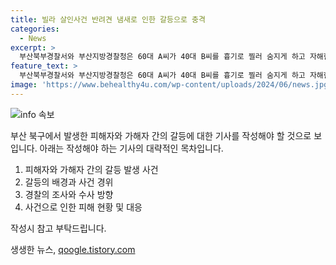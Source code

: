 ```yaml
---
title: 빌라 살인사건 반려견 냄새로 인한 갈등으로 충격
categories:
  - News
excerpt: >
  부산북부경찰서와 부산지방경찰청은 60대 A씨가 40대 B씨를 흉기로 찔러 숨지게 하고 자해한 사건을 살인 혐의로 조사 중이며, A씨와 희생자 B씨는 반려견 문제로 갈등을 겪었던 것으로 파악됐다. A씨의 지인 역시 반려견 악취로 고통을 호소하며 관련 민원을 접수한 바 있다. 흉기는 A씨의 지문이 나왔으며, 경찰은 동기와 범행 도구 조사 중이다. A씨의 정신병력도 확인 중이며, 사건 경위는 미궁 속에 있다고 밝혔다.
feature_text: >
  부산북부경찰서와 부산지방경찰청은 60대 A씨가 40대 B씨를 흉기로 찔러 숨지게 하고 자해한 사건을 살인 혐의로 조사 중이며, A씨와 희생자 B씨는 반려견 문제로 갈등을 겪었던 것으로 파악됐다. A씨의 지인 역시 반려견 악취로 고통을 호소하며 관련 민원을 접수한 바 있다. 흉기는 A씨의 지문이 나왔으며, 경찰은 동기와 범행 도구 조사 중이다. A씨의 정신병력도 확인 중이며, 사건 경위는 미궁 속에 있다고 밝혔다.
image: 'https://www.behealthy4u.com/wp-content/uploads/2024/06/news.jpg'
---
```


<p><img src="https://www.behealthy4u.com/wp-content/uploads/2024/06/news.jpg" alt="info 속보" /></p>

<p>부산 북구에서 발생한 피해자와 가해자 간의 갈등에 대한 기사를 작성해야 할 것으로 보입니다. 아래는 작성해야 하는 기사의 대략적인 목차입니다.</p>

<ol>
<li>피해자와 가해자 간의 갈등 발생 사건</li>
<li>갈등의 배경과 사건 경위</li>
<li>경찰의 조사와 수사 방향</li>
<li>사건으로 인한 피해 현황 및 대응</li>
</ol>

<p>작성시 참고 부탁드립니다.</p>
생생한 뉴스, <a href="https://qoogle.tistory.com" rel="dofollow">qoogle.tistory.com</a>


